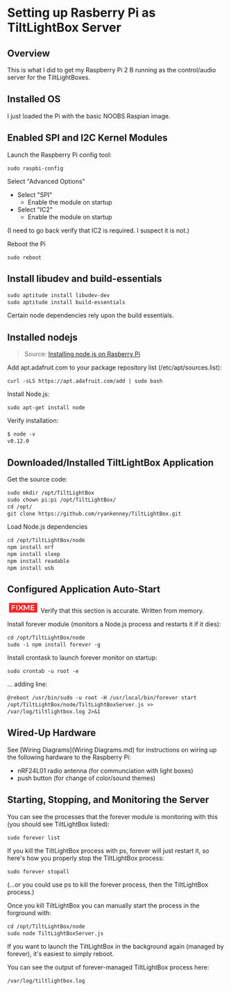 Setting up Rasberry Pi as TiltLightBox Server
====================

Overview
--------------------

This is what I did to get my Raspberry Pi 2 B running as the control/audio server for the TiltLightBoxes. 


Installed OS
--------------------

I just loaded the Pi with the basic NOOBS Raspian image.

Enabled SPI and I2C Kernel Modules
--------------------

Launch the Raspberry Pi config tool:

```
sudo raspbi-config
```

Select "Advanced Options"

* Select "SPI"
	* Enable the module on startup
* Select "IC2"
	* Enable the module on startup

(I need to go back verify that IC2 is required. I suspect it is not.)

Reboot the Pi

```
sudo reboot
```

Install libudev and build-essentials
--------------------

```
sudo aptitude install libudev-dev
sudo aptitude install build-essentials
```

Certain node dependencies rely upon the build essentials.

Installed nodejs
--------------------

> Source: [Installing node.js on Rasberry Pi](https://learn.adafruit.com/node-embedded-development/installing-node-dot-js)

Add apt.adafruit.com to your package repository list (/etc/apt/sources.list):

```
curl -sLS https://apt.adafruit.com/add | sudo bash
```

Install Node.js:

```
sudo apt-get install node
```

Verify installation:

```
$ node -v
v0.12.0
```

Downloaded/Installed TiltLightBox Application
--------------------

Get the source code:

```
sudo mkdir /opt/TiltLightBox
sudo chown pi:pi /opt/TiltLightBox/
cd /opt/
git clone https://github.com/ryankenney/TiltLightBox.git
```

Load Node.js dependencies

```
cd /opt/TiltLightBox/node
npm install nrf
npm install sleep
npm install readable
npm install usb
```

Configured Application Auto-Start
--------------------

![](fixme.png) Verify that this section is accurate. Written from memory.

Install forever module (monitors a Node.js process and restarts it if it dies):

```
cd /opt/TiltLightBox/node
sudo -i npm install forever -g
```

Install crontask to launch forever monitor on startup:

```
sudo crontab -u root -e
```

... adding line:

```
@reboot /usr/bin/sudo -u root -H /usr/local/bin/forever start /opt/TiltLightBox/node/TiltLightBoxServer.js >> /var/log/tiltlightbox.log 2>&1
```

Wired-Up Hardware
--------------------

See [Wiring Diagrams](Wiring Diagrams.md) for instructions on wiring up the following hardware to the Raspberry Pi:

* nRF24L01 radio antenna (for communciation with light boxes)
* push button (for change of color/sound themes)

Starting, Stopping, and Monitoring the Server
--------------------

You can see the processes that the forever module is monitoring with this (you should see TiltLightBox listed):

```
sudo forever list
```

If you kill the TiltLightBox process with ps, forever will just restart it, so here's how you properly stop the TiltLightBox process:

```
sudo forever stopall
```

(...or you could use ps to kill the forever process, then the TiltLightBox process.)

Once you kill TiltLightBox you can manually start the process in the forground with:

```
cd /opt/TiltLightBox/node
sudo node TiltLightBoxServer.js
```

If you want to launch the TiltLightBox in the background again (managed by forever), it's easiest to simply reboot.

You can see the output of forever-managed TiltLightBox process here: 

```
/var/log/tiltlightbox.log
```

